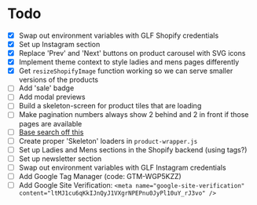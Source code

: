 # Todo

- [x] Swap out environment variables with GLF Shopify credentials
- [x] Set up Instagram section
- [x] Replace 'Prev' and 'Next' buttons on product carousel with SVG icons
- [x] Implement theme context to style ladies and mens pages differently
- [x] Get `resizeShopifyImage` function working so we can serve smaller versions of the products
- [ ] Add 'sale' badge
- [ ] Add modal previews
- [ ] Build a skeleton-screen for product tiles that are loading
- [ ] Make pagination numbers always show 2 behind and 2 in front if those pages are available
- [ ] [Base search off this](https://github.com/PHironaka/gatsby-shopify-starter-opinionated)
- [ ] Create proper 'Skeleton' loaders in `product-wrapper.js`
- [ ] Set up Ladies and Mens sections in the Shopify backend (using tags?)
- [ ] Set up newsletter section
- [ ] Swap out environment variables with GLF Instagram credentials
- [ ] Add Google Tag Manager (code: GTM-WGP5KZZ)
- [ ] Add Google Site Verification: `<meta name="google-site-verification" content="ltMJ1cu6qKkIJnQyJ1VXgrNPEPnu0JyPl10uY_rJ3vo" />`
